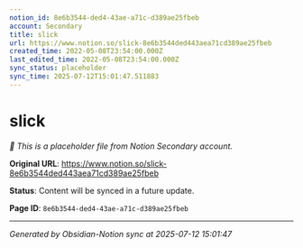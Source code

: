 ```yaml
---
notion_id: 8e6b3544-ded4-43ae-a71c-d389ae25fbeb
account: Secondary
title: slick
url: https://www.notion.so/slick-8e6b3544ded443aea71cd389ae25fbeb
created_time: 2022-05-08T23:54:00.000Z
last_edited_time: 2022-05-08T23:54:00.000Z
sync_status: placeholder
sync_time: 2025-07-12T15:01:47.511883
---
```


# slick

*🔄 This is a placeholder file from Notion Secondary account.*

**Original URL**: https://www.notion.so/slick-8e6b3544ded443aea71cd389ae25fbeb

**Status**: Content will be synced in a future update.

**Page ID**: `8e6b3544-ded4-43ae-a71c-d389ae25fbeb`

---

*Generated by Obsidian-Notion sync at 2025-07-12 15:01:47*
